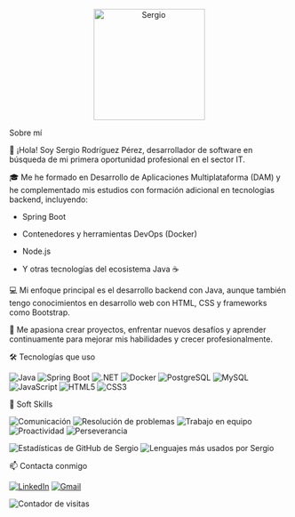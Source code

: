 <p align="center">
  <img width="200" height="200" alt="Sergio" src="https://github.com/user-attachments/assets/4c73a68b-207b-43a2-9ccb-08045169b75b" />


Sobre mí

</p>

👋 ¡Hola! Soy Sergio Rodríguez Pérez, desarrollador de software en búsqueda de mi primera oportunidad profesional en el sector IT.

🎓 Me he formado en Desarrollo de Aplicaciones Multiplataforma (DAM) y he complementado mis estudios con formación adicional en tecnologías backend, incluyendo:

- Spring Boot

- Contenedores y herramientas DevOps (Docker)

- Node.js

- Y otras tecnologías del ecosistema Java ☕

💻 Mi enfoque principal es el desarrollo backend con Java, aunque también tengo conocimientos en desarrollo web con HTML, CSS y frameworks como Bootstrap.

🚀 Me apasiona crear proyectos, enfrentar nuevos desafíos y aprender continuamente para mejorar mis habilidades y crecer profesionalmente.



🛠️ Tecnologías que uso

![Java](https://img.shields.io/badge/Java-ED8B00?style=for-the-badge&logo=java&logoColor=white)
![Spring Boot](https://img.shields.io/badge/SpringBoot-6DB33F?style=for-the-badge&logo=springboot&logoColor=white)
![.NET](https://img.shields.io/badge/.NET-512BD4?style=for-the-badge&logo=dotnet&logoColor=white)
![Docker](https://img.shields.io/badge/Docker-2496ED?style=for-the-badge&logo=docker&logoColor=white)
![PostgreSQL](https://img.shields.io/badge/PostgreSQL-316192?style=for-the-badge&logo=postgresql&logoColor=white)
![MySQL](https://img.shields.io/badge/MySQL-4479A1?style=for-the-badge&logo=mysql&logoColor=white)
![JavaScript](https://img.shields.io/badge/JavaScript-F7DF1E?style=for-the-badge&logo=javascript&logoColor=black)
![HTML5](https://img.shields.io/badge/HTML5-E34F26?style=for-the-badge&logo=html5&logoColor=white)
![CSS3](https://img.shields.io/badge/CSS3-1572B6?style=for-the-badge&logo=css3&logoColor=white)


🤝 Soft Skills

![Comunicación](https://img.shields.io/badge/Comunicación-blue?style=for-the-badge)
![Resolución de problemas](https://img.shields.io/badge/Resolución%20de%20problemas-blueviolet?style=for-the-badge)
![Trabajo en equipo](https://img.shields.io/badge/Trabajo%20en%20equipo-brightgreen?style=for-the-badge)
![Proactividad](https://img.shields.io/badge/Proactividad-orange?style=for-the-badge)
![Perseverancia](https://img.shields.io/badge/Perseverancia-red?style=for-the-badge)


  <img src="https://github-readme-stats.vercel.app/api?username=sergiorope&show_icons=true&theme=github_dark&locale=es" alt="Estadísticas de GitHub de Sergio" />


  <img src="https://github-readme-stats.vercel.app/api/top-langs/?username=sergiorope&layout=compact&theme=github_dark" alt="Lenguajes más usados por Sergio" />




📫 Contacta conmigo

[![LinkedIn](https://img.shields.io/badge/LinkedIn-Perfil-blue?style=for-the-badge&logo=linkedin)](https://www.linkedin.com/in/sergiorope/)
[![Gmail](https://img.shields.io/badge/Gmail-Enviar%20correo-red?style=for-the-badge&logo=gmail&logoColor=white)](mailto:sergio160502@gmail.com)

  <img src="https://komarev.com/ghpvc/?username=sergiorope&label=Visitas%20al%20perfil&color=0e75b6&style=flat" alt="Contador de visitas" />



